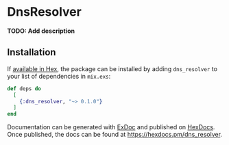 # DnsResolver

**TODO: Add description**

## Installation

If [available in Hex](https://hex.pm/docs/publish), the package can be installed
by adding `dns_resolver` to your list of dependencies in `mix.exs`:

```elixir
def deps do
  [
    {:dns_resolver, "~> 0.1.0"}
  ]
end
```

Documentation can be generated with [ExDoc](https://github.com/elixir-lang/ex_doc)
and published on [HexDocs](https://hexdocs.pm). Once published, the docs can
be found at <https://hexdocs.pm/dns_resolver>.

